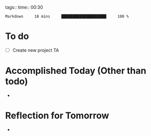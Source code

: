 tags:: 
time:: 00:30

```wakatime
Markdown     18 mins     ████████████████████     100 %
```


# To do
- [ ] Create new project TA

# Accomplished Today (Other than todo)
- 

# Reflection for Tomorrow
- 